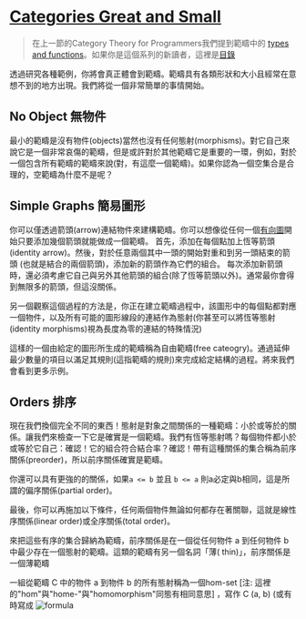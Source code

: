 # [Categories Great and Small](https://bartoszmilewski.com/2014/12/05/categories-great-and-small/)

> 在上一節的Category Theory for Programmers我們提到範疇中的 [types and functions](https://github.com/qwas368/articles/blob/master/Category%20Theory%20for%20Programmers/1.2%20Types%20and%20Functions.md)。如果你是這個系列的新讀者，這裡是[目錄](https://github.com/qwas368/articles/blob/master/Category%20Theory%20for%20Programmers/Table%20of%20Contents.md)

透過研究各種範例，你將會真正體會到範疇。範疇具有各類形狀和大小且經常在意想不到的地方出現。我們將從一個非常簡單的事情開始。

## No Object 無物件
最小的範疇是沒有物件(objects)當然也沒有任何態射(morphisms)。對它自己來說它是一個非常哀傷的範疇，但是或許對於其他範疇它是重要的一環，例如，對於一個包含所有範疇的範疇來說(對，有這麼一個範疇)。如果你認為一個空集合是合理的，空範疇為什麼不是呢？

## Simple Graphs 簡易圖形
你可以僅透過箭頭(arrow)連結物件來建構範疇。你可以想像從任何一個[有向圖](https://en.wikipedia.org/wiki/Directed_graph)開始只要添加幾個箭頭就能做成一個範疇。
首先，添加在每個點加上恆等箭頭(identity arrow)。然後，對於任意兩個其中一頭的開始對重和到另一頭結束的箭頭
(也就是結合的兩個箭頭)，添加新的箭頭作為它們的組合。
每次添加新箭頭時，還必須考慮它自己與另外其他箭頭的組合(除了恆等箭頭以外)。通常最你會得到無限多的箭頭，但這沒關係。

另一個觀察這個過程的方法是，你正在建立範疇過程中，該圖形中的每個點都對應一個物件，以及所有可能的圖形線段的連結作為態射(你甚至可以將恆等態射(identity morphisms)視為長度為零的連結的特殊情況)

這樣的一個由給定的圖形所生成的範疇稱為自由範疇(free cateogry)。通過延伸最少數量的項目以滿足其規則(這指範疇的規則)來完成給定結構的過程。將來我們會看到更多示例。

## Orders 排序
現在我們換個完全不同的東西！態射是對象之間關係的一種範疇：小於或等於的關係。讓我們來檢查一下它是確實是一個範疇。我們有恆等態射嗎？每個物件都小於或等於它自己：確認！它的組合符合結合率？確認！帶有這種關係的集合稱為前序關係(preorder)，所以前序關係確實是範疇。

你還可以具有更強的的關係，如果`a <= b` 並且 `b <= a` 則a必定與b相同，這是所謂的偏序關係(partial order)。

最後，你可以再施加以下條件，任何兩個物件無論如何都存在著關聯，這就是線性序關係(linear order)或全序關係(total order)。

來把這些有序的集合歸納為範疇，前序關係是在一個從任何物件 a 到任何物件 b 中最少存在一個態射的範疇。這類的範疇有另一個名詞「薄( thin)」，前序關係是一個薄範疇

一組從範疇 C 中的物件 a 到物件 b 的所有態射稱為一個hom-set [注: 這裡的"hom"與"home-"與"homomorphism"同態有相同意思] ，寫作 C (a, b) (或有時寫成 
![formula](https://render.githubusercontent.com/render/math?math=Hom_C(a,b))
<!--stackedit_data:
eyJoaXN0b3J5IjpbMTE3NDk0NjE1NiwzMDI0MzA1MDAsMTkxMD
A5NzE5MiwtMTMyNTc1MDI4NSwtMjY1NzUxNjIzLC0xNTQ1ODg4
Mzg4LDE3Mjg4MjI2MDcsNDE2ODM2MDMyLC04MjYwNjIwODgsLT
gxNzU0NTkzNSwxOTM1NzgwOTY0LDQxMzEzMTE1OCwtMTMwMDQy
MTExNSwtMzc5NDI3NDkzXX0=
-->